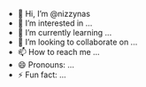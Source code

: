 - 👋 Hi, I’m @nizzynas
- 👀 I’m interested in ...
- 🌱 I’m currently learning ...
- 💞️ I’m looking to collaborate on ...
- 📫 How to reach me ...
- 😄 Pronouns: ...
- ⚡ Fun fact: ...

<!---
nizzynas/nizzynas is a ✨ special ✨ repository because its `README.md` (this file) appears on your GitHub profile.
You can click the Preview link to take a look at your changes.
--->
